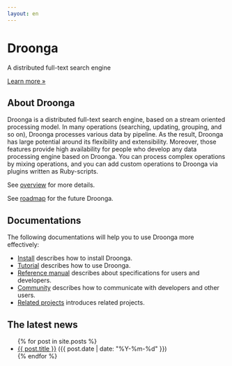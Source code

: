 ```yaml
---
layout: en
---
```


<div class="jumbotron">
<h1>Droonga</h1>
<p>A distributed full-text search engine</p>
<p><a class="btn btn-primary btn-lg" role="button" href="getting-started/">Learn more »</a></p>
</div>

## About Droonga

Droonga is a distributed full-text search engine, based on a stream oriented processing model.
In many operations (searching, updating, grouping, and so on), Droonga processes various data by pipeline.
As the result, Droonga has large potential around its flexibility and extensibility.
Moreover, those features provide high availability for people who develop any data processing engine based on Droonga.
You can process complex operations by mixing operations, and you can add custom operations to Droonga via plugins written as Ruby-scripts.

See [overview](overview/) for more details.

See [roadmap](roadmap/) for the future Droonga.

## Documentations

The following documentations will help you to use Droonga more effectively:

 * [Install](install/) describes how to install Droonga.
 * [Tutorial](tutorial/) describes how to use Droonga.
 * [Reference manual](reference/) describes about specifications for users and developers.
 * [Community](community/) describes how to communicate with developers and other users.
 * [Related projects](related-projects/) introduces related projects.

## The latest news

<ul class="posts">
  {% for post in site.posts %}
    <li>
      <a href="{{ post.url }}">{{ post.title }}</a>
      <span class="date">({{ post.date | date: "%Y-%m-%d" }})</span>
    </li>
  {% endfor %}
</ul>
